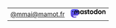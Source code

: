 
<table>
  <tr>
    <td><a href="https://mamot.fr/@mmai" rel="me">@mmai@mamot.fr</a></td>
     <td><a href="https://mamot.fr/@mmai" rel="me">
  <img src="https://raw.githubusercontent.com/mastodon/mastodon/45aa5781ce611ea411e34e3b18358a9fe15f67ce/app/javascript/images/logo-symbol-wordmark.svg" alt="Mastodon" style="height: 20px">
       </a></td>
  </tr>
</div>
